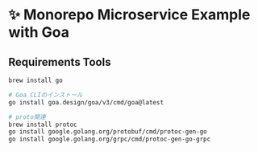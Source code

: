 # ✨ Monorepo Microservice Example with Goa
## Requirements Tools
```sh
brew install go

# Goa CLIのインストール
go install goa.design/goa/v3/cmd/goa@latest

# proto関連
brew install protoc
go install google.golang.org/protobuf/cmd/protoc-gen-go
go install google.golang.org/grpc/cmd/protoc-gen-go-grpc
```